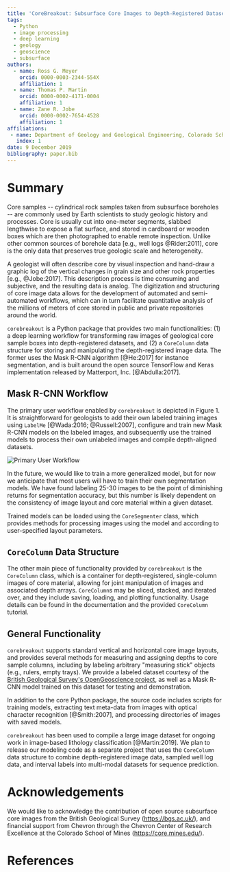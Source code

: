 ```yaml
---
title: 'CoreBreakout: Subsurface Core Images to Depth-Registered Datasets'
tags:
  - Python
  - image processing
  - deep learning
  - geology
  - geoscience
  - subsurface
authors:
  - name: Ross G. Meyer
    orcid: 0000-0003-2344-554X
    affiliation: 1
  - name: Thomas P. Martin
    orcid: 0000-0002-4171-0004
    affiliation: 1
  - name: Zane R. Jobe
    orcid: 0000-0002-7654-4528
    affiliation: 1
affiliations:
 - name: Department of Geology and Geological Engineering, Colorado School of Mines
   index: 1
date: 9 December 2019
bibliography: paper.bib
---
```


# Summary

Core samples -- cylindrical rock samples taken from subsurface boreholes -- are commonly used by Earth scientists to study geologic history and processes. Core is usually cut into one-meter segments, slabbed lengthwise to expose a flat surface, and stored in cardboard or wooden boxes which are then photographed to enable remote inspection. Unlike other common sources of borehole data [e.g., well logs @Rider:2011], core is the only data that preserves true geologic scale and heterogeneity.

A geologist will often describe core by visual inspection and hand-draw a graphic log of the vertical changes in grain size and other rock properties [e.g., @Jobe:2017]. This description process is time consuming and subjective, and the resulting data is analog. The digitization and structuring of core image data allows for the development of automated and semi-automated workflows, which can in turn facilitate quantitative analysis of the millions of meters of core stored in public and private repositories around the world.

``corebreakout`` is a Python package that provides two main functionalities: (1) a deep learning workflow for transforming raw images of geological core sample boxes into depth-registered datasets, and (2) a `CoreColumn` data structure for storing and manipulating the depth-registered image data. The former uses the Mask R-CNN algorithm [@He:2017] for instance segmentation, and is built around the open source TensorFlow and Keras implementation released by Matterport, Inc. [@Abdulla:2017].


## Mask R-CNN Workflow

The primary user workflow enabled by ``corebreakout`` is depicted in Figure 1. It is straightforward for geologists to add their own labeled training images using ``LabelMe`` [@Wada:2016; @Russell:2007], configure and train new Mask R-CNN models on the labeled images, and subsequently use the trained models to process their own unlabeled images and compile depth-aligned datasets.

![Primary User Workflow](JOSS_figure_workflow.png)

In the future, we would like to train a more generalized model, but for now we anticipate that most users will have to train their own segmentation models. We have found labeling 25-30 images to be the point of diminishing returns for segmentation accuracy, but this number is likely dependent on the consistency of image layout and core material within a given dataset.

Trained models can be loaded using the `CoreSegmenter` class, which provides methods for processing images using the model and according to user-specified layout parameters.

## `CoreColumn` Data Structure

The other main piece of functionality provided by `corebreakout` is the `CoreColumn` class, which is a container for depth-registered, single-column images of core material, allowing for joint manipulation of images and associated depth arrays. `CoreColumn`s may be sliced, stacked, and iterated over, and they include saving, loading, and plotting functionality. Usage details can be found in the documentation and the provided `CoreColumn` tutorial.   

## General Functionality

``corebreakout`` supports standard vertical and horizontal core image layouts, and provides several methods for measuring and assigning depths to core sample columns, including by labeling arbitrary "measuring stick" objects (e.g., rulers, empty trays). We provide a labeled dataset courtesy of the [British Geological Survey's OpenGeoscience project](https://www.bgs.ac.uk/data/bmd.html), as well as a Mask R-CNN model trained on this dataset for testing and demonstration.

In addition to the core Python package, the source code includes scripts for training models, extracting text meta-data from images with optical character recognition [@Smith:2007], and processing directories of images with saved models.

``corebreakout`` has been used to compile a large image dataset for ongoing work in image-based lithology classification [@Martin:2019]. We plan to release our modeling code as a separate project that uses the `CoreColumn` data structure to combine depth-registered image data, sampled well log data, and interval labels into multi-modal datasets for sequence prediction.


# Acknowledgements

We would like to acknowledge the contribution of open source subsurface core images from the British Geological Survey (https://bgs.ac.uk/), and financial support from Chevron through the Chevron Center of Research Excellence at the Colorado School of Mines (https://core.mines.edu/).


# References
